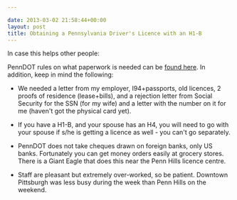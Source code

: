 ```yaml
---

date: 2013-03-02 21:58:44+00:00
layout: post
title: Obtaining a Pennsylvania Driver's Licence with an H1-B
---
```


In case this helps other people:

PennDOT rules on what paperwork is needed can be [found here](http://www.dmv.state.pa.us/new_residents/driver_license.shtml). In addition, keep in mind the following:



	
  * We needed a letter from my employer, I94+passports, old licences, 2 proofs of residence (lease+bills), and a rejection letter from Social Security for the SSN (for my wife) and a letter with the number on it for me (haven't got the physical card yet).

	
  * If you have a H1-B, and your spouse has an H4, you will need to go with your spouse if s/he is getting a licence as well - you can't go separately.

	
  * PennDOT does not take cheques drawn on foreign banks, only US banks. Fortunately you can get money orders easily at grocery stores. There is a Giant Eagle that does this near the Penn Hills licence centre.

	
  * Staff are pleasant but extremely over-worked, so be patient. Downtown Pittsburgh was less busy during the week than Penn Hills on the weekend.


